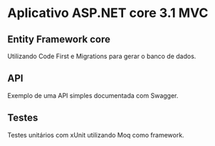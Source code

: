 # Aplicativo ASP.NET core 3.1 MVC
## Entity Framework core
Utilizando Code First e Migrations para gerar o banco de dados.

## API
Exemplo de uma API simples documentada com Swagger.

## Testes
Testes unitários com xUnit utilizando Moq como framework.


